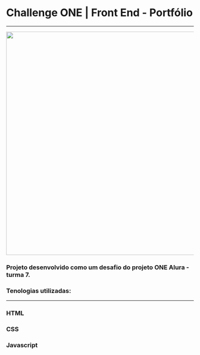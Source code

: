 # Challenge ONE | Front End - Portfólio
---

<p align="center" >
     <img width="600" heigth="600" src="https://user-images.githubusercontent.com/101413385/168887837-b6d26532-6782-48dc-92eb-e48bf6c57a15.png](https://drive.google.com/file/d/1RMYrRzV_InrJ8rtgFmLaq58bQa0llof8/view?usp=sharing)">
</p>

###  Projeto desenvolvido como um desafio do projeto ONE Alura - turma 7.


### Tenologias utilizadas:
---
### HTML
### CSS
### Javascript

